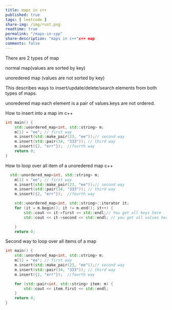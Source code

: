 ```yaml
---
title: maps in c++
published: true
tags: [ leetcode ]
share-img: /img/rust.png
readtime: true
permalink: "/maps-in-cpp"
share-description: "maps in c++"c++ map
comments: false
---
```

There are 2 types of map

normal map(values are sorted by key)

unoredered map (values are not sorted by key)

This describes ways to insert/update/delete/search elements from both 
types of maps.


unoredered map  each element is a pair of values.keys are not ordered.

How to insert into a map im c++

```cpp
int main() {
    std::unordered_map<int, std::string> m;
    m[1] = "ee"; // first way
    m.insert(std::make_pair(23, "ee"));// second way
    m.insert(std::pair(34, "333")); // third way
    m.insert({2, "err"});  //fourth way
    return 0;
}
```

How to loop over all item of a unoredered map c++


```cpp
  std::unordered_map<int, std::string> m;
    m[1] = "ee"; // first way
    m.insert(std::make_pair(23, "ee"));// second way
    m.insert(std::pair(34, "333")); // third way
    m.insert({2, "err"});  //fourth way

    std::unordered_map<int, std::string>::iterator it;
    for (it = m.begin(); it != m.end(); it++) {
        std::cout << it->first << std::endl;// You get all keys here
        std::cout << it->second << std::endl; // you get all values here

    }
    return 0;
```

Second way to loop over all items of a map


```cpp
int main() {
    std::unordered_map<int, std::string> m;
    m[1] = "ee"; // first way
    m.insert(std::make_pair(23, "ee"));// second way
    m.insert(std::pair(34, "333")); // third way
    m.insert({2, "err"});  //fourth way

    for (std::pair<int, std::string> item: m) {
        std::cout << item.first << std::endl;
    }
    return 0;
}
```